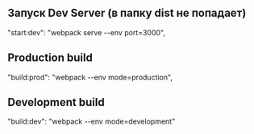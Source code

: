 ## Запуск Dev Server (в папку dist не попадает)

"start:dev": "webpack serve --env port=3000",

## Production build

"build:prod": "webpack --env mode=production",

## Development build
"build:dev": "webpack --env mode=development"
